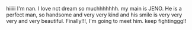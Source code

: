 hiiiii I'm nan. I love nct dream so muchhhhhhh. my main is JENO. He is a perfect man, so handsome 
and very very kind and his smile is very very very and very beautiful.
Finally!!!, I'm going to meet him.
keep fightinggg!!
